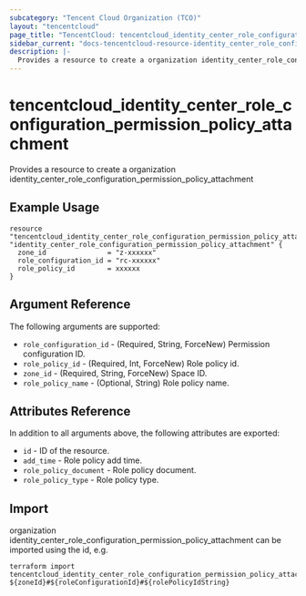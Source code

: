 ```yaml
---
subcategory: "Tencent Cloud Organization (TCO)"
layout: "tencentcloud"
page_title: "TencentCloud: tencentcloud_identity_center_role_configuration_permission_policy_attachment"
sidebar_current: "docs-tencentcloud-resource-identity_center_role_configuration_permission_policy_attachment"
description: |-
  Provides a resource to create a organization identity_center_role_configuration_permission_policy_attachment
---
```


# tencentcloud_identity_center_role_configuration_permission_policy_attachment

Provides a resource to create a organization identity_center_role_configuration_permission_policy_attachment

## Example Usage

```hcl
resource "tencentcloud_identity_center_role_configuration_permission_policy_attachment" "identity_center_role_configuration_permission_policy_attachment" {
  zone_id               = "z-xxxxxx"
  role_configuration_id = "rc-xxxxxx"
  role_policy_id        = xxxxxx
}
```

## Argument Reference

The following arguments are supported:

* `role_configuration_id` - (Required, String, ForceNew) Permission configuration ID.
* `role_policy_id` - (Required, Int, ForceNew) Role policy id.
* `zone_id` - (Required, String, ForceNew) Space ID.
* `role_policy_name` - (Optional, String) Role policy name.

## Attributes Reference

In addition to all arguments above, the following attributes are exported:

* `id` - ID of the resource.
* `add_time` - Role policy add time.
* `role_policy_document` - Role policy document.
* `role_policy_type` - Role policy type.



## Import

organization identity_center_role_configuration_permission_policy_attachment can be imported using the id, e.g.

```
terraform import tencentcloud_identity_center_role_configuration_permission_policy_attachment.identity_center_role_configuration_permission_policy_attachment ${zoneId}#${roleConfigurationId}#${rolePolicyIdString}
```

